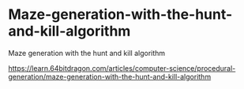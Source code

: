 # Maze-generation-with-the-hunt-and-kill-algorithm
Maze generation with the hunt and kill algorithm

https://learn.64bitdragon.com/articles/computer-science/procedural-generation/maze-generation-with-the-hunt-and-kill-algorithm
